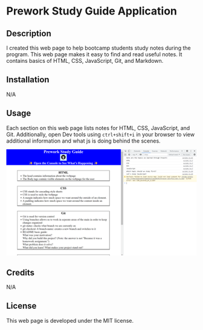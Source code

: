 # Prework Study Guide Application

## Description

I created this web page to help bootcamp students study notes during the program. This web page makes it easy to find and read useful notes. It contains basics of HTML, CSS, JavaScript, Git, and Markdown.

## Installation

N/A

## Usage

Each section on this web page lists notes for HTML, CSS, JavaScript, and Git. Additionally, open Dev tools using `ctrl+shift+i` in your browser to view additional information and what js is doing behind the scenes.

![View Dev tools being used to print additional information for using this web page](assets/images/screenshot.png)

## Credits

N/A

## License

This web page is developed under the MIT license.
